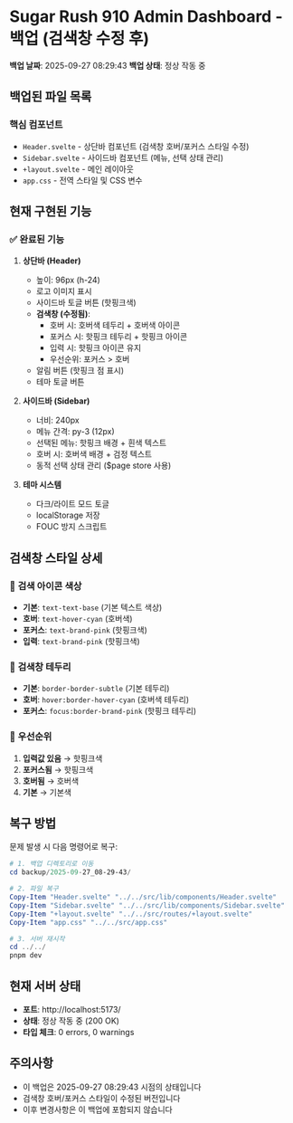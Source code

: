 # Sugar Rush 910 Admin Dashboard - 백업 (검색창 수정 후)

**백업 날짜**: 2025-09-27 08:29:43
**백업 상태**: 정상 작동 중

## 백업된 파일 목록

### 핵심 컴포넌트
- `Header.svelte` - 상단바 컴포넌트 (검색창 호버/포커스 스타일 수정)
- `Sidebar.svelte` - 사이드바 컴포넌트 (메뉴, 선택 상태 관리)
- `+layout.svelte` - 메인 레이아웃
- `app.css` - 전역 스타일 및 CSS 변수

## 현재 구현된 기능

### ✅ 완료된 기능
1. **상단바 (Header)**
   - 높이: 96px (h-24)
   - 로고 이미지 표시
   - 사이드바 토글 버튼 (핫핑크색)
   - **검색창 (수정됨)**:
     - 호버 시: 호버색 테두리 + 호버색 아이콘
     - 포커스 시: 핫핑크 테두리 + 핫핑크 아이콘
     - 입력 시: 핫핑크 아이콘 유지
     - 우선순위: 포커스 > 호버
   - 알림 버튼 (핫핑크 점 표시)
   - 테마 토글 버튼

2. **사이드바 (Sidebar)**
   - 너비: 240px
   - 메뉴 간격: py-3 (12px)
   - 선택된 메뉴: 핫핑크 배경 + 흰색 텍스트
   - 호버 시: 호버색 배경 + 검정 텍스트
   - 동적 선택 상태 관리 ($page store 사용)

3. **테마 시스템**
   - 다크/라이트 모드 토글
   - localStorage 저장
   - FOUC 방지 스크립트

## 검색창 스타일 상세

### 🎨 **검색 아이콘 색상**
- **기본**: `text-text-base` (기본 텍스트 색상)
- **호버**: `text-hover-cyan` (호버색)
- **포커스**: `text-brand-pink` (핫핑크색)
- **입력**: `text-brand-pink` (핫핑크색)

### 🔧 **검색창 테두리**
- **기본**: `border-border-subtle` (기본 테두리)
- **호버**: `hover:border-hover-cyan` (호버색 테두리)
- **포커스**: `focus:border-brand-pink` (핫핑크 테두리)

### 🎯 **우선순위**
1. **입력값 있음** → 핫핑크색
2. **포커스됨** → 핫핑크색
3. **호버됨** → 호버색
4. **기본** → 기본색

## 복구 방법

문제 발생 시 다음 명령어로 복구:

```powershell
# 1. 백업 디렉토리로 이동
cd backup/2025-09-27_08-29-43/

# 2. 파일 복구
Copy-Item "Header.svelte" "../../src/lib/components/Header.svelte"
Copy-Item "Sidebar.svelte" "../../src/lib/components/Sidebar.svelte"
Copy-Item "+layout.svelte" "../../src/routes/+layout.svelte"
Copy-Item "app.css" "../../src/app.css"

# 3. 서버 재시작
cd ../../
pnpm dev
```

## 현재 서버 상태
- **포트**: http://localhost:5173/
- **상태**: 정상 작동 중 (200 OK)
- **타입 체크**: 0 errors, 0 warnings

## 주의사항
- 이 백업은 2025-09-27 08:29:43 시점의 상태입니다
- 검색창 호버/포커스 스타일이 수정된 버전입니다
- 이후 변경사항은 이 백업에 포함되지 않습니다














